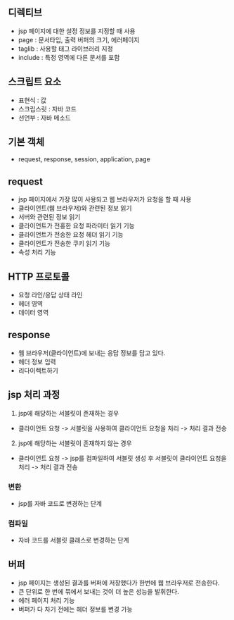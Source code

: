 ## 디렉티브

- jsp 페이지에 대한 설정 정보를 지정할 때 사용
- page : 문서타입, 출력 버퍼의 크기, 에러페이지
- taglib : 사용할 태그 라이브러리 지정
- include : 특정 영역에 다른 문서를 포함


## 스크립트 요소

- 표현식 : 값
- 스크립스릿 : 자바 코드
- 선언부 : 자바 메소드

## 기본 객체

- request, response, session, application, page

## request

- jsp 페이지에서 가장 많이 사용되고 웹 브라우저가 요청을 할 때 사용
- 클라이언트(웹 브라우저)와 관련된 정보 읽기
- 서버와 관련된 정보 읽기
- 클라이언트가 전홍한 요청 파라미터 읽기 기능
- 클라이언트가 전송한 요청 헤더 읽기 기능
- 클라이언트가 전송한 쿠키 읽기 기능
- 속성 처리 기능

## HTTP 프로토콜

- 요청 라인/응답 상태 라인
- 헤더 영역
- 데이터 영역

## response

- 웹 브라우저(클라이언트)에 보내는 응답 정보를 담고 있다.
- 헤더 정보 입력
- 리다이렉트하기


## jsp 처리 과정

1. jsp에 해당하는 서블릿이 존재하는 경우
- 클라이언트 요청 -> 서블릿을 사용하여 클라이언트 요청을 처리 -> 처리 결과 전송

2. jsp에 해당하는 서블릿이 존재하지 않는 경우
- 클라이언트 요청 -> jsp를 컴파일하여 서블릿 생성 후 서블릿이 클라이언트 요청을 처리 -> 처리 결과 전송


### 변환
- jsp를 자바 코드로 변경하는 단계

### 컴파일
- 자바 코드를 서블릿 클래스로 변경하는 단계

## 버퍼

- jsp 페이지는 생성된 결과를 버퍼에 저장했다가 한번에 웹 브라우저로 전송한다.
- 큰 단위로 한 번에 묶에서 보내는 것이 더 높은 성능을 발휘한다.
- 에러 페이지 처리 기능
- 버퍼가 다 차기 전에는 헤더 정보를 변경 가능





